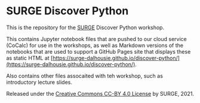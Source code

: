 # SURGE Discover Python

This is the repository for the [SURGE](https://surgeinnovation.ca/) Discover Python workshop.

This contains Jupyter notebook files that are pushed to our cloud service (CoCalc) for use in the workshops, as well as Markdown versions of the notebooks that are used to support a GitHub Pages site that displays these as static HTML at [https://surge-dalhousie.github.io/discover-python/](https://surge-dalhousie.github.io/discover-python/).

Also contains other files assocaited with teh workshop, such as introductory lecture slides.

Released under the [Creative Commons CC-BY 4.0 License](https://creativecommons.org/licenses/by/4.0/) by SURGE, 2021.
